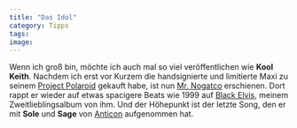 ```yaml
---
title: "Das Idol"
category: Tipps
tags: 
image: 
---
```


Wenn ich groß bin, möchte ich auch mal so viel veröffentlichen wie **Kool Keith**. Nachdem ich erst vor Kurzem die handsignierte und limitierte Maxi zu seinem [Project Polaroid](http://www.audiolunchbox.com/album?a=53270) gekauft habe, ist nun [Mr. Nogatco](http://www.insomniacmusic.com/nogatco.html) erschienen. Dort rappt er wieder auf etwas spacigere Beats wie 1999 auf [Black Elvis](http://www.hhdb.com/album/268), meinem Zweitlieblingsalbum von ihm. Und der Höhepunkt ist der letzte Song, den er mit **Sole** und **Sage** von [Anticon](http://www.anticon.com) aufgenommen hat.